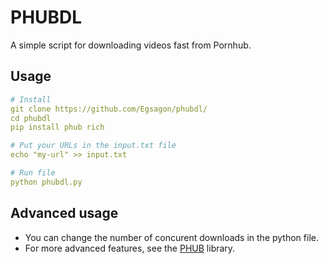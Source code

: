 # PHUBDL

A simple script for downloading videos fast from Pornhub.

## Usage

```yml
# Install
git clone https://github.com/Egsagon/phubdl/
cd phubdl
pip install phub rich

# Put your URLs in the input.txt file
echo "my-url" >> input.txt

# Run file
python phubdl.py
```

## Advanced usage

- You can change the number of concurent downloads in the python file.
- For more advanced features, see the [PHUB](https://github.com/EchterAlsFake/PHUB) library.
